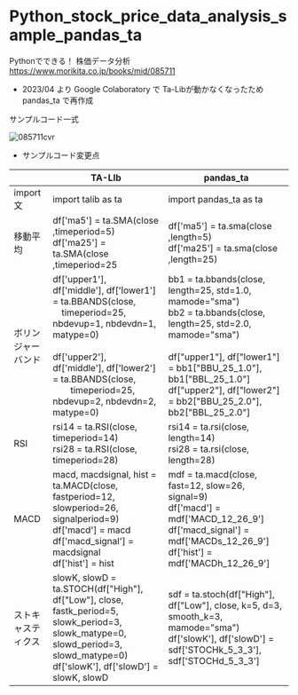 # Python_stock_price_data_analysis_sample_pandas_ta


Pythonでできる！ 株価データ分析
https://www.morikita.co.jp/books/mid/085711

- 2023/04 より Google Colaboratory で Ta-Libが動かなくなったため pandas_ta で再作成


サンプルコード一式

![085711cvr](https://user-images.githubusercontent.com/6063541/213907253-a3718b4d-8a66-49e4-84a2-650789dd73a3.jpg)

- サンプルコード変更点

|<br>|TA-LIb|pandas_ta|
|--|--|--|
|import文	| import talib as ta	| import pandas_ta as ta |
|移動平均	| df['ma5'] = ta.SMA(close ,timeperiod=5)<br>df['ma25'] = ta.SMA(close ,timeperiod=25	| df['ma5'] = ta.sma(close ,length=5)<br>df['ma25'] = ta.sma(close ,length=25) |
|ボリンジャー<br>バンド | df['upper1'], df['middle'], df['lower1'] = ta.BBANDS(close, <br> 　timeperiod=25, nbdevup=1, nbdevdn=1, matype=0)<br><br>df['upper2'], df['middle'], df['lower2'] = ta.BBANDS(close, <br>　　timeperiod=25, nbdevup=2, nbdevdn=2, matype=0)| bb1 = ta.bbands(close, length=25, std=1.0, mamode="sma")<br>bb2 = ta.bbands(close, length=25, std=2.0, mamode="sma")<br><br>df["upper1"], df["lower1"] = bb1["BBU_25_1.0"], bb1["BBL_25_1.0"]<br>df["upper2"], df["lower2"] = bb2["BBU_25_2.0"], bb2["BBL_25_2.0"] |
|RSI | rsi14 = ta.RSI(close, timeperiod=14)<br>rsi28 = ta.RSI(close, timeperiod=28)| rsi14 = ta.rsi(close, length=14)<br>rsi28 = ta.rsi(close, length=28)|
|MACD | macd, macdsignal, hist = ta.MACD(close, fastperiod=12, slowperiod=26, signalperiod=9)<br>df['macd'] = macd<br>df['macd_signal'] = macdsignal<br>df['hist'] = hist| mdf = ta.macd(close, fast=12, slow=26, signal=9)<br>df['macd'] = mdf['MACD_12_26_9']<br>df['macd_signal'] = mdf['MACDs_12_26_9']<br>df['hist'] = mdf['MACDh_12_26_9']|
|ストキャスティクス | slowK, slowD = ta.STOCH(df["High"], df["Low"], close,<br>         fastk_period=5, slowk_period=3,<br>          slowk_matype=0, slowd_period=3, <br>         slowd_matype=0)<br>df['slowK'], df['slowD'] = slowK, slowD| sdf = ta.stoch(df["High"], df["Low"], close, k=5, d=3, smooth_k=3, mamode="sma")<br>df['slowK'], df['slowD'] = sdf['STOCHk_5_3_3'], sdf['STOCHd_5_3_3']|
